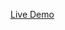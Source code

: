 [Live Demo](https://rawcdn.githack.com/0yapunpun/NAVACOM-/4c54a40971540d852d7e6f75c1b494c8839c2fb2/index.html)
